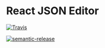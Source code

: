 # React JSON Editor

[![Travis](https://img.shields.io/travis/emmaramirez/react-json-editor.svg?style=flat-square)](https://travis-ci.org/EmmaRamirez/react-json-editor)

[![semantic-release](https://img.shields.io/badge/%20%20%F0%9F%93%A6%F0%9F%9A%80-semantic--release-e10079.svg?style=flat-square)](https://github.com/semantic-release/semantic-release)

